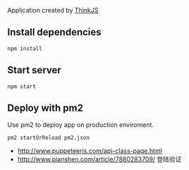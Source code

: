 
Application created by [ThinkJS](http://www.thinkjs.org)

## Install dependencies

```
npm install
```

## Start server

```
npm start
```

## Deploy with pm2

Use pm2 to deploy app on production enviroment.

```
pm2 startOrReload pm2.json
```

* http://www.puppeteerjs.com/api-class-page.html
* http://www.pianshen.com/article/7880283709/ 登陆验证
